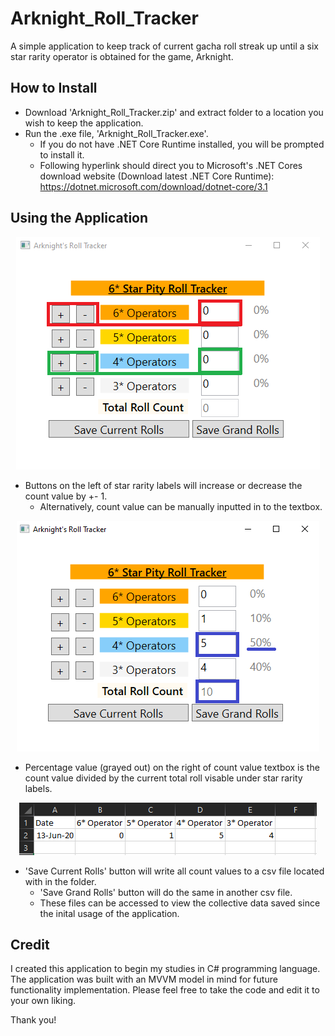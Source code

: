# Arknight_Roll_Tracker

A simple application to keep track of current gacha roll streak up until a six star rarity operator is obtained for the game, Arknight.

## How to Install

* Download 'Arknight_Roll_Tracker.zip' and extract folder to a location you wish to keep the application.
* Run the .exe file, 'Arknight_Roll_Tracker.exe'. 
	* If you do not have .NET Core Runtime installed, you will be prompted to install it.
	* Following hyperlink should direct you to Microsoft's .NET Cores download website (Download latest .NET Core Runtime): https://dotnet.microsoft.com/download/dotnet-core/3.1

## Using the Application

<p align = "center">
	<img src="images/buttonconfig.png" >
</p>

* Buttons on the left of star rarity labels will increase or decrease the count value by +- 1.
	* Alternatively, count value can be manually inputted in to the textbox.
	
<p align = "center">
	<img src="images/percentageconfig.png" >
</p>

* Percentage value (grayed out) on the right of count value textbox is the count value divided by the current total roll visable under star rarity labels.

<p align = "center">
	<img src="images/csvconfig.png" >
</p>

* 'Save Current Rolls' button will write all count values to a csv file located with in the folder.
	* 'Save Grand Rolls' button will do the same in another csv file.
	* These files can be accessed to view the collective data saved since the inital usage of the application.
	
## Credit

I created this application to begin my studies in C# programming language. The application was built with an MVVM model in mind for future functionality implementation. Please feel free to take the code and edit it to your own liking. 

Thank you!
